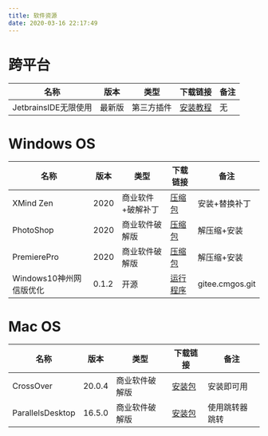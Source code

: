 ```yaml
---
title: 软件资源
date: 2020-03-16 22:17:49
---
```


# 跨平台
|  名称  | 版本 | 类型  | 下载链接 | 备注 |
| ---- | ---- | ---- | ---- | ---- |
| JetbrainsIDE无限使用 | 最新版 | 第三方插件 | [安装教程](https://zhile.io/2020/11/18/jetbrains-eval-reset-da33a93d.html) | 无 |

# Windows OS
|  名称  | 版本 | 类型  | 下载链接 | 备注 |
|  ----  | ---- | ----  | ---- | ---- |
| XMind Zen | 2020 | 商业软件+破解补丁 | [压缩包](https://cloud.189.cn/t/qI7JzmeuiiEj) |安装+替换补丁 |
| PhotoShop | 2020 | 商业软件破解版 | [压缩包](https://cloud.189.cn/t/viANJjUjmuQ3) | 解压缩+安装 |
| PremierePro | 2020 | 商业软件破解版 | [压缩包](https://cloud.189.cn/t/Nj2ARnau22u2) | 解压缩+安装 |
| Windows10神州网信版优化 | 0.1.2 | 开源 | [运行程序](https://cloud.189.cn/t/auIziazQjEfe) | gitee.cmgos.git |

# Mac OS
|  名称  | 版本 | 类型  | 下载链接 | 备注 |
|  ----  | ---- | ----  | ---- | ---- |
| CrossOver | 20.0.4 | 商业软件破解版 | [安装包](https://cloud.189.cn/t/NfYfIbjm6Rju) | 安装即可用 |
| ParallelsDesktop | 16.5.0 | 商业软件破解版 | [安装包](https://cloud.189.cn/t/7RV7nm2maaya) | 使用跳转器跳转 |
